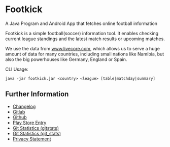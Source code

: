 # Footkick

A Java Program and Android App that fetches online football information

Footkick is a simple football(soccer) information tool. It enables checking current league
standings and the latest match results or upcoming matches.

We use the data from www.livecore.com, which allows us to serve a huge amount of data for many
countries, including small nations like Namibia, but also the big powerhouses
like Germany, England or Spain.

CLI Usage:

    java -jar footkick.jar <country> <league> [table|matchday|summary]

## Further Information

* [Changelog](https://gitlab.namibsun.net/namboy94/footkick/raw/master/CHANGELOG)
* [Gitlab](https://gitlab.namibsun.net/namboy94/footkick)
* [Github](https://github.com/namboy94/footkick)
* [Play Store Entry](https://play.google.com/store/apps/details?id=net.namibsun.footkick.android)
* [Git Statistics (gitstats)](https://gitstats.namibsun.net/gitstats/footkick/index.html)
* [Git Statistics (git_stats)](https://gitstats.namibsun.net/git_stats/footkick/index.html)
* [Privacy Statement](footkick-android/resources/playstore/privacy_statement.txt)
